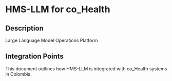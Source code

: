 # HMS-LLM for co_Health

## Description

Large Language Model Operations Platform

## Integration Points

This document outlines how HMS-LLM is integrated with co_Health systems in Colombia.
